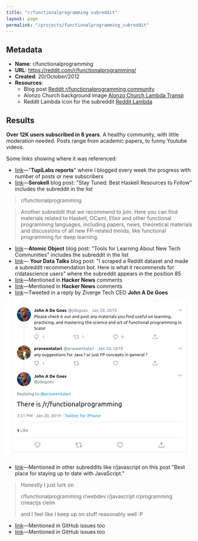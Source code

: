 ```yaml
---
title: "r/functionalprogramming subreddit"
layout: page
permalink: "/projects/functionalprogramming_subreddit"
---
```


## Metadata

* **Name**: r/functionalprogramming
* **URL**: https://reddit.com/r/functionalprogramming/
* **Created**: 20/October/2012
* **Resources**:
  - Blog post [Reddit r/functionalprogramming community](/2019/10/01/reddit-functionalprogramming-community.html)
  - Alonzo Church background image [Alonzo Church Lambda Transp](https://www.deviantart.com/kinow/art/Alonzo-Church-Lambda-Transp-352299946)
  - Reddit Lambda icon for the subreddit [Reddit Lambda](https://www.deviantart.com/kinow/art/Reddit-Lambda-352300185)

## Results

**Over 12K users subscribed in 8 years**. A healthy community, with little moderation needed.
Posts range from academic papers, to funny Youtube videos.

Some links showing where it was referenced:

- [link](https://tupilabs.com/2013/03/25/tupilabs-report-17-mar-23-mar/)—"**TupiLabs reports**" where I blogged
every week the progress with number of posts or new subscribers
- [link](https://serokell.io/blog/haskell-sources)—**Serokell** blog post: "Stay Tuned: Best Haskell Resources to Follow"
includes the subreddit in the list

>r/functionalprogramming
 
> Another subreddit that we recommend to join. Here you can find materials related to Haskell,
>OCaml, Elixir and other functional programming languages, including papers, news,
>theoretical materials and discussions of all new FP-related trends, like functional programming for deep learning.

- [link](https://spin.atomicobject.com/2019/03/30/learning-new-tech-comm/)—**Atomic Object** blog post: "Tools for
Learning About New Tech Communities" includes the subreddit in the list
- [link](http://yourdatatalks.com/i-scraped-a-reddit-dataset-and-made-a-subreddit-recommendation-bot-here-is-what-it-recommends-for-r-datascience-users/)—
**Your Data Talks** blog post: "I scraped a Reddit dataset and made a subreddit recommendation bot. Here is what it
recommends for r/datascience users" where the subreddit appears in the position 85
- [link](https://news.ycombinator.com/item?id=15499353)—Mentioned in **Hacker News** comments
- [link](https://news.ycombinator.com/item?id=5831349)—Mentioned in **Hacker News** comments
- [link](https://twitter.com/jdegoes/status/1086818470212263936)—Tweeted in a reply by Ziverge Tech CEO **John A De Goes**

![](/assets/pages/projects/functionalprogramming_subreddit/r_functionalprogramming_tweet.png)

- [link](https://www.reddit.com/r/javascript/comments/3yxn8y/best_place_for_staying_up_to_date_with_javascript/)—Mentioned
in other subreddits like r/javascript on this post "Best place for staying up to date with JavaScript."

>Honestly I just lurk on
> 
> r/functionalprogramming
> r/webdev
> r/javascript
> r/programming
> r/reactjs
> r/elm
> 
>and I feel like I keep up on stuff reasonably well :P

* [link](https://github.com/char0n/ramda-adjunct/issues/1069)—Mentioned in GitHub issues too
* [link](https://github.com/pedrorijo91/pedrorijo91.github.io/pull/39)—Mentioned in GitHub issues too
